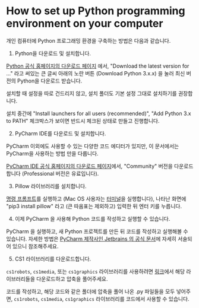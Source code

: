 # How to set up Python programming environment on your computer

개인 컴퓨터에 Python 프로그래밍 환경을 구축하는 방법은 다음과 같습니다.

1. Python을 다운로드 및 설치합니다.

[Python 공식 홈페이지의 다운로드 페이지](https://www.python.org/downloads/) 에서, "Download the latest version for ..." 라고 써있는 큰 글씨 아래의 노란 버튼 (Download Python 3.x.x) 을 눌러 최신 버전의 Python을 다운로드 받습니다.

설치할 때 설정을 따로 건드리지 않고, 설치 폴더도 기본 설정 그대로 설치하기를 권장합니다.

설치 중간에 "Install launchers for all users (recommended)", "Add Python 3.x to PATH" 체크박스가 보이면 반드시 체크된 상태로 만들고 진행합니다.

2. PyCharm IDE를 다운로드 및 설치합니다.

PyCharm 이외에도 사용할 수 있는 다양한 코드 에디터가 있지만, 이 문서에서는 PyCharm을 사용하는 방법 만을 다룹니다. 

[PyCharm IDE 공식 홈페이지의 다운로드 페이지](https://www.jetbrains.com/pycharm/download/)에서, "Community" 버전을 다운로드 합니다 (Professional 버전은 유료입니다).

3. Pillow 라이브러리를 설치합니다.

[명령 프롬프트](https://ko.wikihow.com/%EC%9C%88%EB%8F%84%EC%9A%B0%EC%A6%88%EC%97%90%EC%84%9C-%EB%AA%85%EB%A0%B9-%ED%94%84%EB%A1%AC%ED%94%84%ED%8A%B8%EB%A5%BC-%EC%97%AC%EB%8A%94-%EB%B0%A9%EB%B2%95)를 실행하고 (Mac OS 사용자는 [터미널](https://support.apple.com/ko-kr/guide/terminal/apd5265185d-f365-44cb-8b09-71a064a42125/mac#:~:text=Mac%EC%97%90%EC%84%9C%20%EB%8B%A4%EC%9D%8C%20%EC%A4%91%20%ED%95%98%EB%82%98,%ED%84%B0%EB%AF%B8%EB%84%90%EC%9D%84%20%EC%9D%B4%EC%A4%91%20%ED%81%B4%EB%A6%AD%ED%95%98%EC%8B%AD%EC%8B%9C%EC%98%A4.)을 실행합니다), 나타난 화면에 "pip3 install pillow" 라고 (큰 따옴표는 제외하고) 입력한 뒤 엔터 키를 누릅니다.

4. 이제 PyCharm 을 사용해 Python 코드를 작성하고 실행할 수 있습니다.

PyCharm 을 실행하고, 새 Python 프로젝트를 만든 뒤 코드를 작성하고 실행해볼 수 있습니다. 자세한 방법은 [PyCharm 제작사인 Jetbrains 의 공식 문서](https://www.jetbrains.com/help/pycharm/creating-and-running-your-first-python-project.html)에 자세히 서술되어 있으니 참조해주세요.

5. CS1 라이브러리를 다운로드합니다.

`cs1robots`, `cs1media`, 또는 `cs1graphics` 라이브러리를 사용하려면 [링크](/bat51501/downloads/cs1_modules.zip)에서 해당 라이브러리들을 다운로드하고 압축을 풀어주세요. 

코드를 작성하고, 해당 코드와 같은 폴더에 압축을 풀어 나온 .py 파일들을 모두 넣어주면, `cs1robots`, `cs1media`, `cs1graphics` 라이브러리를 코드에서 사용할 수 있습니다.